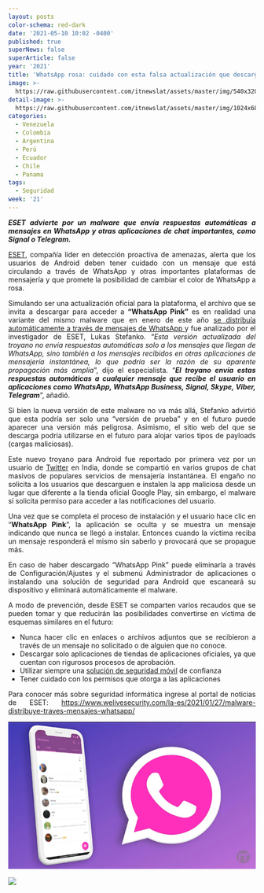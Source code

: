 ```yaml
---
layout: posts
color-schema: red-dark
date: '2021-05-10 10:02 -0400'
published: true
superNews: false
superArticle: false
year: '2021'
title: 'WhatsApp rosa: cuidado con esta falsa actualización que descarga un troyano'
image: >-
  https://raw.githubusercontent.com/itnewslat/assets/master/img/540x320/Whatsapp-Rosa-p.jpg
detail-image: >-
  https://raw.githubusercontent.com/itnewslat/assets/master/img/1024x680/Whatsapp-Rosa-g.jpg
categories:
  - Venezuela
  - Colombia
  - Argentina
  - Perú
  - Ecuador
  - Chile
  - Panama
tags:
  - Seguridad
week: '21'
---
```

<p style="text-align: justify;"><strong></strong></p>
<p style="text-align: justify;"><strong><em>ESET advierte por un malware que envía respuestas automáticas a mensajes en WhatsApp y otras aplicaciones de chat importantes, como Signal o Telegram.</em></strong></p>
<p style="text-align: justify;"><a href="https://www.eset.com/latam/">ESET</a>, compañía líder en detección proactiva de amenazas, alerta que los usuarios de Android deben tener cuidado con un mensaje que está circulando a través de WhatsApp y otras importantes plataformas de mensajería y que promete la posibilidad de cambiar el color de WhatsApp a rosa.</p>
<p style="text-align: justify;">Simulando ser una actualización oficial para la plataforma, el archivo que se invita a descargar para acceder a <strong>“WhatsApp Pink”</strong> es en realidad una variante del mismo malware que en enero de este año <a href="https://www.welivesecurity.com/la-es/2021/01/27/malware-distribuye-traves-mensajes-whatsapp/">se distribuía automáticamente a través de mensajes de WhatsApp </a>y fue analizado por el investigador de ESET, Lukas Stefanko. “<em>Esta versión actualizada del troyano no envía respuestas automáticas solo a los mensajes que llegan de WhatsApp, sino también a los mensajes recibidos en otras aplicaciones de mensajería instantánea, lo que podría ser la razón de su aparente propagación más amplia</em>”, dijo el especialista. “<strong><em>El troyano envía estas respuestas automáticas a cualquier mensaje que recibe el usuario en aplicaciones como WhatsApp, WhatsApp Business, Signal, Skype, Viber, Telegram</em></strong>”, añadió.</p>
<p style="text-align: justify;">Si bien la nueva versión de este malware no va más allá, Stefanko advirtió que esta podría ser solo una “versión de prueba” y en el futuro puede aparecer una versión más peligrosa. Asimismo, el sitio web del que se descarga podría utilizarse en el futuro para alojar varios tipos de payloads (cargas maliciosas).</p>
<p style="text-align: justify;">Este nuevo troyano para Android fue reportado por primera vez por un usuario de <a href="https://twitter.com/rajaharia/status/1383476641293168640?s=20">Twitter</a> en India, donde se compartió en varios grupos de chat masivos de populares servicios de mensajería instantánea. El engaño no solicita a los usuarios que descarguen e instalen la app maliciosa desde un lugar que diferente a la tienda oficial Google Play, sin embargo, el malware sí solicita permiso para acceder a las notificaciones del usuario.</p>
<p style="text-align: justify;">Una vez que se completa el proceso de instalación y el usuario hace clic en “<strong>WhatsApp Pink</strong>”, la aplicación se oculta y se muestra un mensaje indicando que nunca se llegó a instalar. Entonces cuando la víctima reciba un mensaje responderá el mismo sin saberlo y provocará que se propague más.</p>
<p style="text-align: justify;">En caso de haber descargado “WhatsApp Pink” puede eliminarla a través de Configuración/Ajustes y el submenú Administrador de aplicaciones o instalando una solución de seguridad para Android que escaneará su dispositivo y eliminará automáticamente el malware.</p>
<p style="text-align: justify;">A modo de prevención, desde ESET se comparten varios recaudos que se pueden tomar y que reducirán las posibilidades convertirse en víctima de esquemas similares en el futuro:</p>

<ul style="text-align: justify;">
	<li>Nunca hacer clic en enlaces o archivos adjuntos que se recibieron a través de un mensaje no solicitado o de alguien que no conoce.</li>
	<li>Descargar solo aplicaciones de tiendas de aplicaciones oficiales, ya que cuentan con rigurosos procesos de aprobación.</li>
	<li>Utilizar siempre una <a href="https://www.eset.com/latam/hogar/">solución de seguridad móvil</a> de confianza</li>
	<li>Tener cuidado con los permisos que otorga a las aplicaciones</li>
</ul>
<p style="text-align: justify;">Para conocer más sobre seguridad informática ingrese al portal de noticias de ESET: <a href="https://www.welivesecurity.com/la-es/2021/01/27/malware-distribuye-traves-mensajes-whatsapp/">https://www.welivesecurity.com/la-es/2021/01/27/malware-distribuye-traves-mensajes-whatsapp/</a></p>

![](https://raw.githubusercontent.com/itnewslat/assets/master/img/540x320/Whatsapp-Rosa-p.jpg)


<img src="https://tracker.metricool.com/c3po.jpg?hash=56f88a41e39ab42c063cc51676587a04"/>